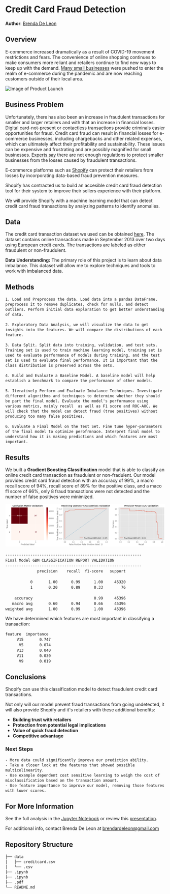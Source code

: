 # Credit Card Fraud Detection
**Author**: [Brenda De Leon](mailto:brendardeleon@gmail.com)

## Overview

E-commerce increased dramatically as a result of COVID-19 movement restrictions and fears. The convenience of online shopping continues to make consumers more reliant and retailers continue to find new ways to keep up with the demand. [Many small businesses](https://www.chargebackgurus.com/blog/contactless-payment-limits-increase) were pushed to enter the realm of e-commerce during the pandemic and are now reaching customers outside of their local area.

<img src="https://english.news.cn/20220316/aed3e20f331940c4b8c2b16c1f15b2e6/20220316aed3e20f331940c4b8c2b16c1f15b2e6_96e22deb2-5cd2-4a33-9335-c119411a9451.jpg.jpg" alt=" Image of Product Launch" style="width: 550px;"/>

## Business Problem

Unfortunately, there has also been an increase in fraudulent transactions for smaller and larger retailers and with that an increase in financial losses. Digital card-not-present or contactless transactions provide criminals easier opportunities for fraud. Credit card fraud can result in financial losses for e-commerce businesses, including chargebacks and other related expenses, which can ultimately affect their profitability and sustainability. These issues can be expensive and frustrating and are possibly magnified for small businesses. [Experts say](https://www.cnbc.com/2021/01/27/credit-card-fraud-is-on-the-rise-due-to-covid-pandemic.html) there are not enough regulations to protect smaller businesses from the losses caused by fraudulent transactions.

E-commerce platforms such as [Shopify](https://www.shopify.com/) can protect their retailers from losses by incorporating data-based fraud prevention measures. 

Shopify has contracted us to build an accesible credit card fraud detection tool for their system to improve their sellers experience with their platform. 

We will provide Shopify with a machine learning model that can detect credit card fraud transactions by analyzing patterns to identify anomalies.

## Data

The credit card transaction dataset we used can be obtained [here](https://www.kaggle.com/datasets/mlg-ulb/creditcardfraud?datasetId=310&sortBy=relevance). The dataset contains online transactions made in September 2013 over two days using European credit cards. The transactions are labeled as either fraudulent or non-fraudulent.

<b>Data Understanding:</b> 
The primary role of this project is to learn about data imbalance. This dataset will allow me to explore techniques and tools to work with imbalanced data. 

## Methods

    1. Load and Preprocess the data. Load data into a pandas DataFrame, preprocess it to remove duplicates, check for nulls, and detect outliers. Perform initial data exploration to get better understanding of data. 

    2. Exploratory Data Analysis, we will visualize the data to get insights into the features. We will compare the distributions of each feature.
    
    3. Data Split. Split data into training, validation, and test sets. Training set is used to train machine learning model, training set is used to evaluate performance of models during training, and the test set is used to evaluate final performance. It is important that the class distribution is preserved across the sets.
    
    4. Build and Evaluate a Baseline Model. A baseline model will help establish a benchmark to compare the performance of other models. 

    5. Iteratively Perform and Evaluate Imbalance Techniques. Investigate different algorithms and techniques to determine whether they should be part the final model. Evaluate the model's performance using various metrics, mainly recall  as well as F1 score and ROC-AUC. We will check that the model can detect fraud (true positives) without producing too many false positives.

    6. Evaluate a Final Model on the Test Set. Fine tune hyper-parameters of the final model to optimize perofrmnace. Interpret final model to understand how it is making predictions and which features are most important. 

## Results

We built a <b>Gradient Boosting Classification</b> model that is able to classify an online credit card transaction as fraudulent or non-fradulent.
Our model provides credit card fraud detection with an accuracy of 99%, a macro recall score of 94%, recall score of 89% for the positive class, and a maco f1 score of 66%, only 8 fraud transactions were not detected and the number of false positives were minimized. 

![final model](/finalmodel.png)

`------------------------------------------------------------`<br>
`Final Model GBM CLASSIFICATION REPORT VALIDATION `<br>
`------------------------------------------------------------`<br>
`              precision    recall  f1-score   support`<br>
<br>
`           0       1.00      0.99      1.00     45320`<br>
`           1       0.20      0.89      0.33        76`<br>
<br>
`    accuracy                           0.99     45396`<br>
`   macro avg       0.60      0.94      0.66     45396`<br>
`weighted avg       1.00      0.99      1.00     45396`<br>


We have determined which features are most important in classifying a transaction:

`feature  importance` <br>
`     V15       0.747` <br>
`      V5       0.074` <br>
`     V13       0.040` <br>
`     V11       0.030` <br>
`      V9       0.019` <br>


## Conclusions

Shopify can use this classification model to detect fraudulent credit card transactions. 

Not only will our model prevent fraud transactions from going undetected, it will also provide Shopify and it's retailers with these additional benefits:

- <b>Building trust with retailers</b>
- <b>Protection from potential legal implications</b> 
- <b>Value of quick fraud detection</b>
- <b>Competitive advantage</b>

### Next Steps

    - More data could significantly improve our prediction ability.
    - Take a closer look at the features that showed possible multicolinearity.
    - Use example dependent cost sensitive learning to weigh the cost of misclassification based on the transaction amount. 
    - Use feature importance to improve our model, removing those features with lower scores. 

## For More Information

See the full analysis in the [Jupyter Notebook](</_Modeling.ipynb>) or review this [presentation](</_Presentation.pdf>).

For additional info, contact Brenda De Leon at [brendardeleon@gmail.com](mailto:brendardeleon@gmail.com)

## Repository Structure

```
├── data
│   ├── creditcard.csv
│   └── .csv
├── .ipynb
├── .ipynb
├── .pdf
└── README.md
```